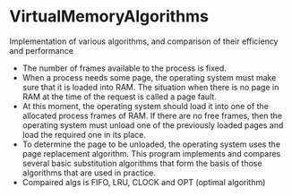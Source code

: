# VirtualMemoryAlgorithms
Implementation of various algorithms, and comparison of their efficiency and performance

- The number of frames available to the process is fixed.
- When a process needs some page, the operating system must make sure that it is loaded into RAM. The situation when there is no page in RAM at the time of the request is called a page fault.
- At this moment, the operating system should load it into one of the allocated process frames of RAM. If there are no free frames, then the operating system must unload one of the previously loaded pages and load the required one in its place.
- To determine the page to be unloaded, the operating system uses the page replacement algorithm. This program implements and compares several basic substitution algorithms that form the basis of those algorithms that are used in practice.
- Compaired algs is FIFO, LRU, CLOCK and OPT (optimal algorithm)
